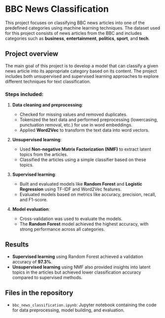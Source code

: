 # BBC News Classification

This project focuses on classifying BBC news articles into one of the predefined categories using machine learning techniques. The dataset used for this project consists of news articles from the BBC and includes categories such as **business**, **entertainment**, **politics**, **sport**, and **tech**.

## Project overview

The main goal of this project is to develop a model that can classify a given news article into its appropriate category based on its content. The project includes both unsupervised and supervised learning approaches to explore different techniques for text classification.

### Steps included:

1. **Data cleaning and preprocessing**:
   - Checked for missing values and removed duplicates.
   - Tokenized the text data and performed preprocessing (lowercasing, punctuation removal, etc.) for use in word embeddings.
   - Applied **Word2Vec** to transform the text data into word vectors.

2. **Unsupervised learning**:
   - Used **Non-negative Matrix Factorization (NMF)** to extract latent topics from the articles.
   - Classified the articles using a simple classifier based on these topics.

3. **Supervised learning**:
   - Built and evaluated models like **Random Forest** and **Logistic Regression** using TF-IDF and Word2Vec features.
   - Evaluated models based on metrics like accuracy, precision, recall, and F1-score.

4. **Model evaluation**:
   - Cross-validation was used to evaluate the models.
   - The **Random Forest** model achieved the highest accuracy, with strong performance across all categories.

## Results

- **Supervised learning** using Random Forest achieved a validation accuracy of **97.3%**.
- **Unsupervised learning** using NMF also provided insights into latent topics in the articles but achieved lower classification accuracy compared to supervised methods.

## Files in the repository

- `bbc_news_classification.ipynb`: Jupyter notebook containing the code for data preprocessing, model building, and evaluation.
